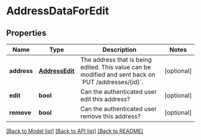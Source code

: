 # AddressDataForEdit

## Properties
Name | Type | Description | Notes
------------ | ------------- | ------------- | -------------
**address** | [**AddressEdit**](AddressEdit.md) | The address that is being edited. This value can be modified and sent back on &#x60;PUT /addresses/{id}&#x60;.  | [optional] 
**edit** | **bool** | Can the authenticated user edit this address? | [optional] 
**remove** | **bool** | Can the authenticated user remove this address? | [optional] 

[[Back to Model list]](../README.md#documentation-for-models) [[Back to API list]](../README.md#documentation-for-api-endpoints) [[Back to README]](../README.md)



